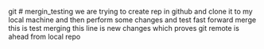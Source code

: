 git # mergin_testing
we are trying to create rep in github and clone it to my local machine and then perform some changes and test fast forward merge
this is test merging
this line is new changes which proves git remote is ahead from local repo
